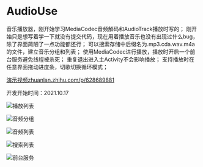 # AudioUse
音乐播放器，刚开始学习MediaCodec音频解码和AudioTrack播放时写的；
刚开始只是想写着学一下就没有提交代码，现在用着播放音乐也没有出现过什么bug，除了界面简陋了一点功能都还行；
可以搜索存储中后缀名为.mp3.cda.wav.m4a的文件，建立音乐分组和列表；
使用MediaCodec进行播放，播放时开启一个前台服务避免线程被杀死；
重复退出进入主Activity不会影响播放；
支持播放时在任意界面拖动进度条，切歌切换循环模式；

[演示视频zhuanlan.zhihu.com/p/628689881](zhuanlan.zhihu.com/p/628689881)

开发开始时间：2021.10.17

![播放列表](images/%E6%92%AD%E6%94%BE%E5%88%97%E8%A1%A8.jpg)

![音频分组](images/%E9%9F%B3%E9%A2%91%E5%88%86%E7%BB%84.jpg)

![音频列表](images/%E9%9F%B3%E9%A2%91%E5%88%97%E8%A1%A8.jpg)

![搜索列表](images/%E6%90%9C%E7%B4%A2%E5%88%97%E8%A1%A8.jpg)

![前台服务](images/%E5%89%8D%E5%8F%B0%E6%9C%8D%E5%8A%A1.jpg)